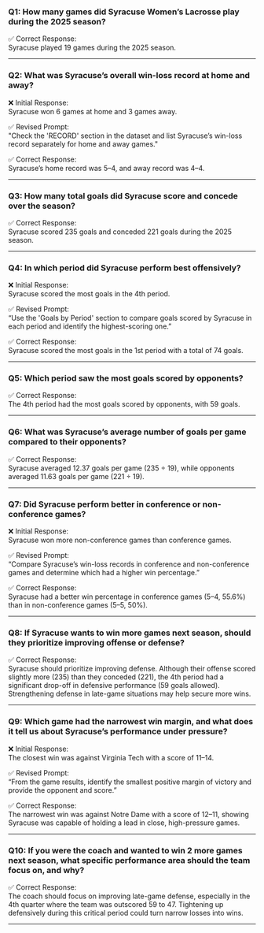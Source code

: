 
### Q1: How many games did Syracuse Women’s Lacrosse play during the 2025 season?

✅ Correct Response:  
Syracuse played 19 games during the 2025 season.

---

### Q2: What was Syracuse’s overall win-loss record at home and away?

❌ Initial Response:  
Syracuse won 6 games at home and 3 games away.

✅ Revised Prompt:  
"Check the 'RECORD' section in the dataset and list Syracuse’s win-loss record separately for home and away games."

✅ Correct Response:  
Syracuse’s home record was 5–4, and away record was 4–4.

---

### Q3: How many total goals did Syracuse score and concede over the season?

✅ Correct Response:  
Syracuse scored 235 goals and conceded 221 goals during the 2025 season.

---

### Q4: In which period did Syracuse perform best offensively?

❌ Initial Response:  
Syracuse scored the most goals in the 4th period.

✅ Revised Prompt:  
“Use the 'Goals by Period' section to compare goals scored by Syracuse in each period and identify the highest-scoring one.”

✅ Correct Response:  
Syracuse scored the most goals in the 1st period with a total of 74 goals.

---

### Q5: Which period saw the most goals scored by opponents?

✅ Correct Response:  
The 4th period had the most goals scored by opponents, with 59 goals.

---

### Q6: What was Syracuse’s average number of goals per game compared to their opponents?

✅ Correct Response:  
Syracuse averaged 12.37 goals per game (235 ÷ 19), while opponents averaged 11.63 goals per game (221 ÷ 19).

---

### Q7: Did Syracuse perform better in conference or non-conference games?

❌ Initial Response:  
Syracuse won more non-conference games than conference games.

✅ Revised Prompt:  
“Compare Syracuse’s win-loss records in conference and non-conference games and determine which had a higher win percentage.”

✅ Correct Response:  
Syracuse had a better win percentage in conference games (5–4, 55.6%) than in non-conference games (5–5, 50%).

---

### Q8: If Syracuse wants to win more games next season, should they prioritize improving offense or defense?

✅ Correct Response:  
Syracuse should prioritize improving defense. Although their offense scored slightly more (235) than they conceded (221), the 4th period had a significant drop-off in defensive performance (59 goals allowed). Strengthening defense in late-game situations may help secure more wins.

---

### Q9: Which game had the narrowest win margin, and what does it tell us about Syracuse’s performance under pressure?

❌ Initial Response:  
The closest win was against Virginia Tech with a score of 11–14.

✅ Revised Prompt:  
“From the game results, identify the smallest positive margin of victory and provide the opponent and score.”

✅ Correct Response:  
The narrowest win was against Notre Dame with a score of 12–11, showing Syracuse was capable of holding a lead in close, high-pressure games.

---

### Q10: If you were the coach and wanted to win 2 more games next season, what specific performance area should the team focus on, and why?

✅ Correct Response:  
The coach should focus on improving late-game defense, especially in the 4th quarter where the team was outscored 59 to 47. Tightening up defensively during this critical period could turn narrow losses into wins.

---
